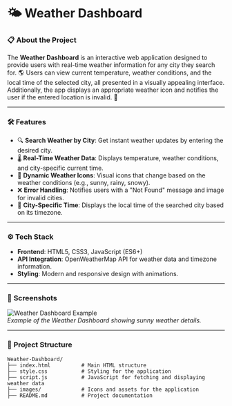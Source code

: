 # 🌤️ **Weather Dashboard**

### 📋 **About the Project**
The **Weather Dashboard** is an interactive web application designed to provide users with real-time weather information for any city they search for. 🌎 Users can view current temperature, weather conditions, and the local time of the selected city, all presented in a visually appealing interface. Additionally, the app displays an appropriate weather icon and notifies the user if the entered location is invalid. 🚀

---

### 🛠️ **Features**
- 🔍 **Search Weather by City**: Get instant weather updates by entering the desired city.
- 🌡️ **Real-Time Weather Data**: Displays temperature, weather conditions, and city-specific current time.
- 🌈 **Dynamic Weather Icons**: Visual icons that change based on the weather conditions (e.g., sunny, rainy, snowy).
- ❌ **Error Handling**: Notifies users with a "Not Found" message and image for invalid cities.
- 📅 **City-Specific Time**: Displays the local time of the searched city based on its timezone.

---

### ⚙️ **Tech Stack**
- **Frontend**: HTML5, CSS3, JavaScript (ES6+)
- **API Integration**: OpenWeatherMap API for weather data and timezone information.
- **Styling**: Modern and responsive design with animations.

---

### 📸 **Screenshots**
![Weather Dashboard Example](images/sunny-weather.png)  
_Example of the Weather Dashboard showing sunny weather details._

---

### 📂 **Project Structure**
```plaintext
Weather-Dashboard/
├── index.html          # Main HTML structure
├── style.css           # Styling for the application
├── script.js           # JavaScript for fetching and displaying weather data
├── images/             # Icons and assets for the application
├── README.md           # Project documentation
